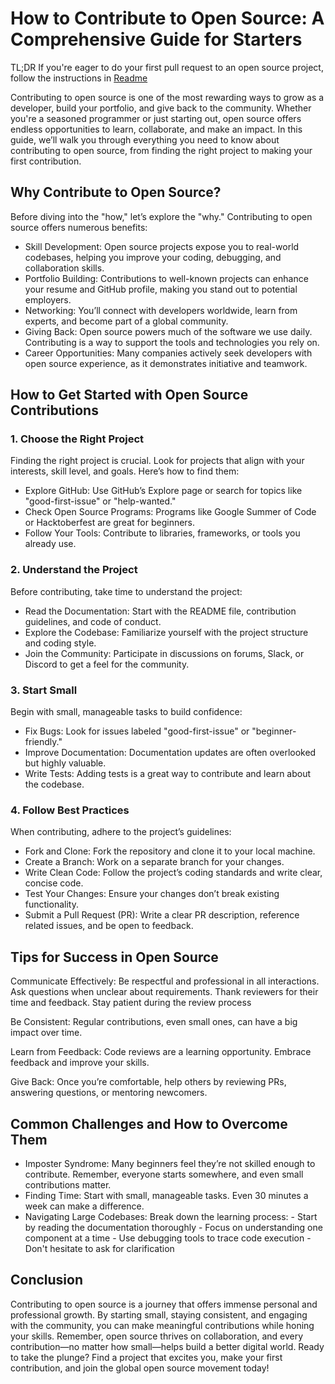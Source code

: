 # How to Contribute to Open Source: A Comprehensive Guide for Starters

TL;DR If you're eager to do your first pull request to an open source project, follow the instructions in [Readme](https://github.com/firstcontributions/first-contributions)

Contributing to open source is one of the most rewarding ways to grow as a developer, build your portfolio, and give back to the community. Whether you're a seasoned programmer or just starting out, open source offers endless opportunities to learn, collaborate, and make an impact. In this guide, we’ll walk you through everything you need to know about contributing to open source, from finding the right project to making your first contribution.

## Why Contribute to Open Source?

Before diving into the "how," let’s explore the "why." Contributing to open source offers numerous benefits:

*   Skill Development: Open source projects expose you to real-world codebases, helping you improve your coding, debugging, and collaboration skills.
*   Portfolio Building: Contributions to well-known projects can enhance your resume and GitHub profile, making you stand out to potential employers.
*   Networking: You’ll connect with developers worldwide, learn from experts, and become part of a global community.
*   Giving Back: Open source powers much of the software we use daily. Contributing is a way to support the tools and technologies you rely on.
*   Career Opportunities: Many companies actively seek developers with open source experience, as it demonstrates initiative and teamwork.

## How to Get Started with Open Source Contributions

### 1. Choose the Right Project

Finding the right project is crucial. Look for projects that align with your interests, skill level, and goals. Here’s how to find them:

*   Explore GitHub: Use GitHub’s Explore page or search for topics like "good-first-issue" or "help-wanted."
*   Check Open Source Programs: Programs like Google Summer of Code or Hacktoberfest are great for beginners.
*   Follow Your Tools: Contribute to libraries, frameworks, or tools you already use.

### 2. Understand the Project

Before contributing, take time to understand the project:

*   Read the Documentation: Start with the README file, contribution guidelines, and code of conduct.
*   Explore the Codebase: Familiarize yourself with the project structure and coding style.
*   Join the Community: Participate in discussions on forums, Slack, or Discord to get a feel for the community.

### 3. Start Small

Begin with small, manageable tasks to build confidence:

*   Fix Bugs: Look for issues labeled "good-first-issue" or "beginner-friendly."
*   Improve Documentation: Documentation updates are often overlooked but highly valuable.
*   Write Tests: Adding tests is a great way to contribute and learn about the codebase.

### 4. Follow Best Practices

When contributing, adhere to the project’s guidelines:

*   Fork and Clone: Fork the repository and clone it to your local machine.
*   Create a Branch: Work on a separate branch for your changes.
*   Write Clean Code: Follow the project’s coding standards and write clear, concise code.
*   Test Your Changes: Ensure your changes don’t break existing functionality.
*   Submit a Pull Request (PR): Write a clear PR description, reference related issues, and be open to feedback.

## Tips for Success in Open Source

Communicate Effectively: Be respectful and professional in all interactions. Ask questions when unclear about requirements. Thank reviewers for their time and feedback. Stay patient during the review process

Be Consistent: Regular contributions, even small ones, can have a big impact over time.

Learn from Feedback: Code reviews are a learning opportunity. Embrace feedback and improve your skills.

Give Back: Once you’re comfortable, help others by reviewing PRs, answering questions, or mentoring newcomers.

## Common Challenges and How to Overcome Them

*   Imposter Syndrome: Many beginners feel they’re not skilled enough to contribute. Remember, everyone starts somewhere, and even small contributions matter.
*   Finding Time: Start with small, manageable tasks. Even 30 minutes a week can make a difference.
*   Navigating Large Codebases: Break down the learning process: - Start by reading the documentation thoroughly - Focus on understanding one component at a time - Use debugging tools to trace code execution - Don't hesitate to ask for clarification

## Conclusion

Contributing to open source is a journey that offers immense personal and professional growth. By starting small, staying consistent, and engaging with the community, you can make meaningful contributions while honing your skills. Remember, open source thrives on collaboration, and every contribution—no matter how small—helps build a better digital world. Ready to take the plunge? Find a project that excites you, make your first contribution, and join the global open source movement today!

